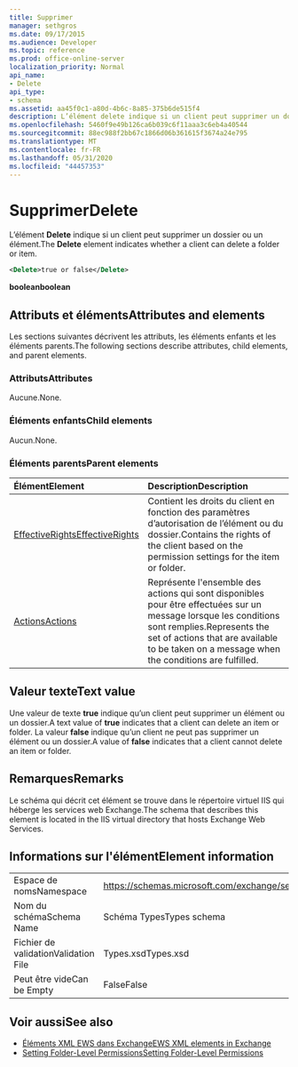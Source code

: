 ```yaml
---
title: Supprimer
manager: sethgros
ms.date: 09/17/2015
ms.audience: Developer
ms.topic: reference
ms.prod: office-online-server
localization_priority: Normal
api_name:
- Delete
api_type:
- schema
ms.assetid: aa45f0c1-a80d-4b6c-8a85-375b6de515f4
description: L’élément delete indique si un client peut supprimer un dossier ou un élément.
ms.openlocfilehash: 5460f9e49b126ca6b039c6f11aaa3c6eb4a40544
ms.sourcegitcommit: 88ec988f2bb67c1866d06b361615f3674a24e795
ms.translationtype: MT
ms.contentlocale: fr-FR
ms.lasthandoff: 05/31/2020
ms.locfileid: "44457353"
---
```

# <a name="delete"></a><span data-ttu-id="90d9e-103">Supprimer</span><span class="sxs-lookup"><span data-stu-id="90d9e-103">Delete</span></span>

<span data-ttu-id="90d9e-104">L’élément **Delete** indique si un client peut supprimer un dossier ou un élément.</span><span class="sxs-lookup"><span data-stu-id="90d9e-104">The **Delete** element indicates whether a client can delete a folder or item.</span></span> 
  
```XML
<Delete>true or false</Delete>
```

<span data-ttu-id="90d9e-105">**boolean**</span><span class="sxs-lookup"><span data-stu-id="90d9e-105">**boolean**</span></span>

## <a name="attributes-and-elements"></a><span data-ttu-id="90d9e-106">Attributs et éléments</span><span class="sxs-lookup"><span data-stu-id="90d9e-106">Attributes and elements</span></span>

<span data-ttu-id="90d9e-107">Les sections suivantes décrivent les attributs, les éléments enfants et les éléments parents.</span><span class="sxs-lookup"><span data-stu-id="90d9e-107">The following sections describe attributes, child elements, and parent elements.</span></span>
  
### <a name="attributes"></a><span data-ttu-id="90d9e-108">Attributs</span><span class="sxs-lookup"><span data-stu-id="90d9e-108">Attributes</span></span>

<span data-ttu-id="90d9e-109">Aucune.</span><span class="sxs-lookup"><span data-stu-id="90d9e-109">None.</span></span>
  
### <a name="child-elements"></a><span data-ttu-id="90d9e-110">Éléments enfants</span><span class="sxs-lookup"><span data-stu-id="90d9e-110">Child elements</span></span>

<span data-ttu-id="90d9e-111">Aucun.</span><span class="sxs-lookup"><span data-stu-id="90d9e-111">None.</span></span>
  
### <a name="parent-elements"></a><span data-ttu-id="90d9e-112">Éléments parents</span><span class="sxs-lookup"><span data-stu-id="90d9e-112">Parent elements</span></span>

|<span data-ttu-id="90d9e-113">**Élément**</span><span class="sxs-lookup"><span data-stu-id="90d9e-113">**Element**</span></span>|<span data-ttu-id="90d9e-114">**Description**</span><span class="sxs-lookup"><span data-stu-id="90d9e-114">**Description**</span></span>|
|:-----|:-----|
|[<span data-ttu-id="90d9e-115">EffectiveRights</span><span class="sxs-lookup"><span data-stu-id="90d9e-115">EffectiveRights</span></span>](effectiverights.md) <br/> |<span data-ttu-id="90d9e-116">Contient les droits du client en fonction des paramètres d’autorisation de l’élément ou du dossier.</span><span class="sxs-lookup"><span data-stu-id="90d9e-116">Contains the rights of the client based on the permission settings for the item or folder.</span></span>  <br/> |
|[<span data-ttu-id="90d9e-117">Actions</span><span class="sxs-lookup"><span data-stu-id="90d9e-117">Actions</span></span>](actions.md) <br/> |<span data-ttu-id="90d9e-118">Représente l'ensemble des actions qui sont disponibles pour être effectuées sur un message lorsque les conditions sont remplies.</span><span class="sxs-lookup"><span data-stu-id="90d9e-118">Represents the set of actions that are available to be taken on a message when the conditions are fulfilled.</span></span>  <br/> |
   
## <a name="text-value"></a><span data-ttu-id="90d9e-119">Valeur texte</span><span class="sxs-lookup"><span data-stu-id="90d9e-119">Text value</span></span>

<span data-ttu-id="90d9e-120">Une valeur de texte **true** indique qu’un client peut supprimer un élément ou un dossier.</span><span class="sxs-lookup"><span data-stu-id="90d9e-120">A text value of **true** indicates that a client can delete an item or folder.</span></span> <span data-ttu-id="90d9e-121">La valeur **false** indique qu’un client ne peut pas supprimer un élément ou un dossier.</span><span class="sxs-lookup"><span data-stu-id="90d9e-121">A value of **false** indicates that a client cannot delete an item or folder.</span></span> 
  
## <a name="remarks"></a><span data-ttu-id="90d9e-122">Remarques</span><span class="sxs-lookup"><span data-stu-id="90d9e-122">Remarks</span></span>

<span data-ttu-id="90d9e-123">Le schéma qui décrit cet élément se trouve dans le répertoire virtuel IIS qui héberge les services web Exchange.</span><span class="sxs-lookup"><span data-stu-id="90d9e-123">The schema that describes this element is located in the IIS virtual directory that hosts Exchange Web Services.</span></span>
  
## <a name="element-information"></a><span data-ttu-id="90d9e-124">Informations sur l'élément</span><span class="sxs-lookup"><span data-stu-id="90d9e-124">Element information</span></span>

|||
|:-----|:-----|
|<span data-ttu-id="90d9e-125">Espace de noms</span><span class="sxs-lookup"><span data-stu-id="90d9e-125">Namespace</span></span>  <br/> |https://schemas.microsoft.com/exchange/services/2006/types  <br/> |
|<span data-ttu-id="90d9e-126">Nom du schéma</span><span class="sxs-lookup"><span data-stu-id="90d9e-126">Schema Name</span></span>  <br/> |<span data-ttu-id="90d9e-127">Schéma Types</span><span class="sxs-lookup"><span data-stu-id="90d9e-127">Types schema</span></span>  <br/> |
|<span data-ttu-id="90d9e-128">Fichier de validation</span><span class="sxs-lookup"><span data-stu-id="90d9e-128">Validation File</span></span>  <br/> |<span data-ttu-id="90d9e-129">Types.xsd</span><span class="sxs-lookup"><span data-stu-id="90d9e-129">Types.xsd</span></span>  <br/> |
|<span data-ttu-id="90d9e-130">Peut être vide</span><span class="sxs-lookup"><span data-stu-id="90d9e-130">Can be Empty</span></span>  <br/> |<span data-ttu-id="90d9e-131">False</span><span class="sxs-lookup"><span data-stu-id="90d9e-131">False</span></span>  <br/> |
   
## <a name="see-also"></a><span data-ttu-id="90d9e-132">Voir aussi</span><span class="sxs-lookup"><span data-stu-id="90d9e-132">See also</span></span>

- [<span data-ttu-id="90d9e-133">Éléments XML EWS dans Exchange</span><span class="sxs-lookup"><span data-stu-id="90d9e-133">EWS XML elements in Exchange</span></span>](ews-xml-elements-in-exchange.md)
- [<span data-ttu-id="90d9e-134">Setting Folder-Level Permissions</span><span class="sxs-lookup"><span data-stu-id="90d9e-134">Setting Folder-Level Permissions</span></span>](https://msdn.microsoft.com/library/c7530e86-5112-401c-b10a-9c054ae59f07%28Office.15%29.aspx)

